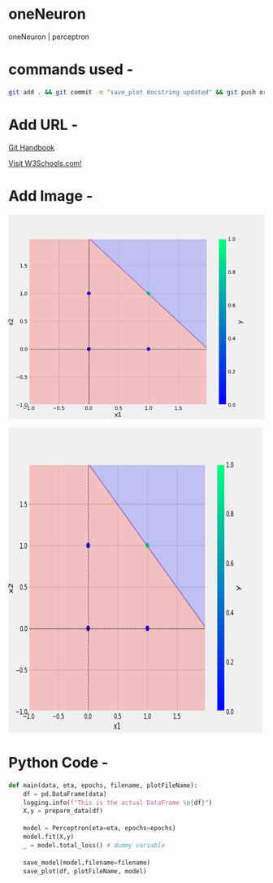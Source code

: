 # oneNeuron
oneNeuron | perceptron


# commands used -

```bash
git add . && git commit -m "save_plot docstring updated" && git push origin main
```
# Add URL -
[Git Handbook](https://guides.github.com/introduction/git-handbook/)

<a href="https://www.w3schools.com">Visit W3Schools.com!</a>

# Add Image -
![Sample Image](plots/and.png)

<img src="plots/and.png" alt="plot for or gate" width="500" height="600">

# Python Code -

```python
def main(data, eta, epochs, filename, plotFileName):
    df = pd.DataFrame(data)
    logging.info(f"This is the actual DataFrame \n{df}")
    X,y = prepare_data(df)

    model = Perceptron(eta=eta, epochs=epochs)
    model.fit(X,y)
    _ = model.total_loss() # dummy variable

    save_model(model,filename=filename)
    save_plot(df, plotFileName, model)
```